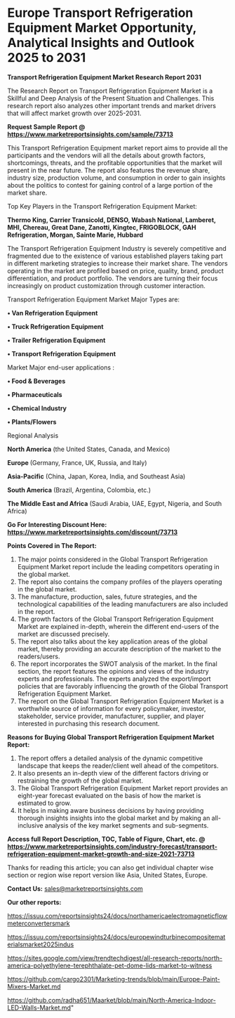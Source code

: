  # Europe Transport Refrigeration Equipment Market Opportunity, Analytical Insights and Outlook 2025 to 2031

<strong>Transport Refrigeration Equipment Market Research Report 2031</strong>

The Research Report on Transport Refrigeration Equipment Market is a Skillful and Deep Analysis of the Present Situation and Challenges. This research report also analyzes other important trends and market drivers that will affect market growth over 2025-2031.

<strong>Request Sample Report @ <a href=https://www.marketreportsinsights.com/sample/73713>https://www.marketreportsinsights.com/sample/73713</a></strong>

This Transport Refrigeration Equipment market report aims to provide all the participants and the vendors will all the details about growth factors, shortcomings, threats, and the profitable opportunities that the market will present in the near future. The report also features the revenue share, industry size, production volume, and consumption in order to gain insights about the politics to contest for gaining control of a large portion of the market share.

Top Key Players in the Transport Refrigeration Equipment Market:

<strong>Thermo King, Carrier Transicold, DENSO, Wabash National, Lamberet, MHI, Chereau, Great Dane, Zanotti, Kingtec, FRIGOBLOCK, GAH Refrigeration, Morgan, Sainte Marie, Hubbard</strong>

The Transport Refrigeration Equipment Industry is severely competitive and fragmented due to the existence of various established players taking part in different marketing strategies to increase their market share. The vendors operating in the market are profiled based on price, quality, brand, product differentiation, and product portfolio. The vendors are turning their focus increasingly on product customization through customer interaction.

Transport Refrigeration Equipment Market Major Types are:

<strong>• Van Refrigeration Equipment

• Truck Refrigeration Equipment

• Trailer Refrigeration Equipment

• Transport Refrigeration Equipment</strong>

Market Major end-user applications :

<strong>• Food & Beverages

• Pharmaceuticals

• Chemical Industry

• Plants/Flowers</strong>

Regional Analysis

</u><strong><b>North America</b></strong> (the United States, Canada, and Mexico)

<strong><b>Europe </b></strong>(Germany, France, UK, Russia, and Italy)

<strong><b>Asia-Pacific</b></strong> (China, Japan, Korea, India, and Southeast Asia)

<strong><b>South America</b></strong> (Brazil, Argentina, Colombia, etc.)

<strong><b>The Middle East and Africa</b></strong> (Saudi Arabia, UAE, Egypt, Nigeria, and South Africa)

<strong>Go For Interesting Discount Here: <a href=https://www.marketreportsinsights.com/discount/73713>https://www.marketreportsinsights.com/discount/73713</a></strong>

<strong>Points Covered in The Report:</strong>
<ol>
  <li>The major points considered in the Global Transport Refrigeration Equipment Market report include the leading competitors operating in the global market.</li>
  <li>The report also contains the company profiles of the players operating in the global market.</li>
  <li>The manufacture, production, sales, future strategies, and the technological capabilities of the leading manufacturers are also included in the report.</li>
  <li>The growth factors of the Global Transport Refrigeration Equipment Market are explained in-depth, wherein the different end-users of the market are discussed precisely.</li>
  <li>The report also talks about the key application areas of the global market, thereby providing an accurate description of the market to the readers/users.</li>
  <li>The report incorporates the SWOT analysis of the market. In the final section, the report features the opinions and views of the industry experts and professionals. The experts analyzed the export/import policies that are favorably influencing the growth of the Global Transport Refrigeration Equipment Market.</li>
  <li>The report on the Global Transport Refrigeration Equipment Market is a worthwhile source of information for every policymaker, investor, stakeholder, service provider, manufacturer, supplier, and player interested in purchasing this research document.</li>
</ol>
<strong>Reasons for Buying Global Transport Refrigeration Equipment Market Report:</strong>

<ol>
  <li>The report offers a detailed analysis of the dynamic competitive landscape that keeps the reader/client well ahead of the competitors.</li>
  <li>It also presents an in-depth view of the different factors driving or restraining the growth of the global market.</li>
  <li>The Global Transport Refrigeration Equipment Market report provides an eight-year forecast evaluated on the basis of how the market is estimated to grow.</li>
  <li>It helps in making aware business decisions by having providing thorough insights insights into the global market and by making an all-inclusive analysis of the key market segments and sub-segments.</li>
</ol>
<strong>Access full Report Description, TOC, Table of Figure, Chart, etc. @ <a href=https://www.marketreportsinsights.com/industry-forecast/transport-refrigeration-equipment-market-growth-and-size-2021-73713>https://www.marketreportsinsights.com/industry-forecast/transport-refrigeration-equipment-market-growth-and-size-2021-73713</a></strong>


Thanks for reading this article; you can also get individual chapter wise section or region wise report version like Asia, United States, Europe.

<strong>Contact Us:</strong>
sales@marketreportsinsights.com

<strong>Our other reports:</strong>

<a href=https://issuu.com/reportsinsights24/docs/northamericaelectromagneticflowmeterconvertersmark>https://issuu.com/reportsinsights24/docs/northamericaelectromagneticflowmeterconvertersmark</a>

<a href=https://issuu.com/reportsinsights24/docs/europewindturbinecompositematerialsmarket2025indus>https://issuu.com/reportsinsights24/docs/europewindturbinecompositematerialsmarket2025indus</a>

<a href=https://sites.google.com/view/trendtechdigest/all-research-reports/north-america-polyethylene-terephthalate-pet-dome-lids-market-to-witness>https://sites.google.com/view/trendtechdigest/all-research-reports/north-america-polyethylene-terephthalate-pet-dome-lids-market-to-witness</a>

<a href=https://github.com/cargo2301/Marketing-trends/blob/main/Europe-Paint-Mixers-Market.md>https://github.com/cargo2301/Marketing-trends/blob/main/Europe-Paint-Mixers-Market.md</a>

<a href=https://github.com/radha651/Maarket/blob/main/North-America-Indoor-LED-Walls-Market.md>https://github.com/radha651/Maarket/blob/main/North-America-Indoor-LED-Walls-Market.md</a>"
